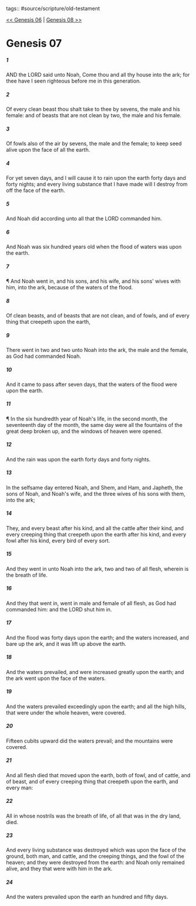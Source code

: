 tags:: #source/scripture/old-testament

[<< Genesis 06](old-testament/01_Genesis/Genesis_06.md) | [Genesis 08 >>](old-testament/01_Genesis/Genesis_08.md)

# Genesis 07

##### 1

AND the LORD said unto Noah, Come thou and all thy house into the ark; for thee have I seen righteous before me in this generation.

##### 2

Of every clean beast thou shalt take to thee by sevens, the male and his female: and of beasts that are not clean by two, the male and his female.

##### 3

Of fowls also of the air by sevens, the male and the female; to keep seed alive upon the face of all the earth.

##### 4

For yet seven days, and I will cause it to rain upon the earth forty days and forty nights; and every living substance that I have made will I destroy from off the face of the earth.

##### 5

And Noah did according unto all that the LORD commanded him.

##### 6

And Noah was six hundred years old when the flood of waters was upon the earth.

##### 7

¶ And Noah went in, and his sons, and his wife, and his sons' wives with him, into the ark, because of the waters of the flood.

##### 8

Of clean beasts, and of beasts that are not clean, and of fowls, and of every thing that creepeth upon the earth,

##### 9

There went in two and two unto Noah into the ark, the male and the female, as God had commanded Noah.

##### 10

And it came to pass after seven days, that the waters of the flood were upon the earth.

##### 11

¶ In the six hundredth year of Noah's life, in the second month, the seventeenth day of the month, the same day were all the fountains of the great deep broken up, and the windows of heaven were opened.

##### 12

And the rain was upon the earth forty days and forty nights.

##### 13

In the selfsame day entered Noah, and Shem, and Ham, and Japheth, the sons of Noah, and Noah's wife, and the three wives of his sons with them, into the ark;

##### 14

They, and every beast after his kind, and all the cattle after their kind, and every creeping thing that creepeth upon the earth after his kind, and every fowl after his kind, every bird of every sort.

##### 15

And they went in unto Noah into the ark, two and two of all flesh, wherein is the breath of life.

##### 16

And they that went in, went in male and female of all flesh, as God had commanded him: and the LORD shut him in.

##### 17

And the flood was forty days upon the earth; and the waters increased, and bare up the ark, and it was lift up above the earth.

##### 18

And the waters prevailed, and were increased greatly upon the earth; and the ark went upon the face of the waters.

##### 19

And the waters prevailed exceedingly upon the earth; and all the high hills, that were under the whole heaven, were covered.

##### 20

Fifteen cubits upward did the waters prevail; and the mountains were covered.

##### 21

And all flesh died that moved upon the earth, both of fowl, and of cattle, and of beast, and of every creeping thing that creepeth upon the earth, and every man:

##### 22

All in whose nostrils was the breath of life, of all that was in the dry land, died.

##### 23

And every living substance was destroyed which was upon the face of the ground, both man, and cattle, and the creeping things, and the fowl of the heaven; and they were destroyed from the earth: and Noah only remained alive, and they that were with him in the ark.

##### 24

And the waters prevailed upon the earth an hundred and fifty days.
